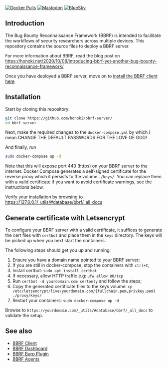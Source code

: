 [![Docker Pulls](https://img.shields.io/docker/pulls/honoki/bbrf-server?style=flat-square)](https://hub.docker.com/r/honoki/bbrf-server)
[![Mastodon](https://img.shields.io/mastodon/follow/110779442452085429?domain=https%3A%2F%2Finfosec.exchange&style=flat-square&logo=mastodon&logoColor=fff)](https://infosec.exchange/@honoki)
[![BlueSky](https://img.shields.io/badge/@honoki.net-0285FA?logo=bluesky&logoColor=fff&style=flat-square)](https://bsky.app/profile/honoki.net)
    
## Introduction

The Bug Bounty Reconnaissance Framework (BBRF) is intended to facilitate the workflows of security researchers across multiple devices. This repository contains the source files to deploy a BBRF server. 

For more information about BBRF, read the blog post on https://honoki.net/2020/10/08/introducing-bbrf-yet-another-bug-bounty-reconnaissance-framework/

Once you have deployed a BBRF server, move on to [install the BBRF client here](https://github.com/honoki/bbrf-client/)

## Installation

Start by cloning this repository:

```bash
git clone https://github.com/honoki/bbrf-server/
cd bbrf-server
```

Next, make the required changes to the `docker-compose.yml` by which I mean CHANGE THE DEFAULT PASSWORDS FOR THE LOVE OF GOD!

And finally, run

```bash
sudo docker-compose up -d
```

Note that this will expose port 443 (https) on your BBRF server to the internet. Docker Compose generates a self-signed certificate for the reverse proxy which it persists to the volume `./keys/`. You can replace them with a valid certificate if you want to avoid certificate warnings, see the instructions below.

Verify your installation by browsing to https://127.0.0.1/_utils/#database/bbrf/_all_docs

## Generate certificate with Letsencrypt

To configure your BBRF server with a valid certificate, it suffices to generate the cert files with `certbot` and place them in the `keys` directory. The keys will be picked up when you next start the containers.

The following steps should get you up and running:

1. Ensure you have a domain name pointed to your BBRF server;
2. If you are still in docker-compose, stop the containers with `ctrl+C`;
3. Install certbot: `sudo apt install certbot`
4. If necessary, allow HTTP traffic e.g: `ufw allow 80/tcp`
5. Run `certbot -d yourdomain.com certonly` and follow the steps;
6. Copy the generated certificate files to the keys volume: `cp /etc/letsencrypt/live/yourdomain.com/{fullchain.pem,privkey.pem} ./proxy/keys/`
7. Restart your containers: `sudo docker-compose up -d`

Browse to `https://yourdomain.com/_utils/#database/bbrf/_all_docs` to validate the setup.

## See also

* [BBRF Client](https://github.com/honoki/bbrf-client)
* [BBRF Dashboard](https://github.com/honoki/bbrf-dashboard)
* [BBRF Burp Plugin](https://github.com/honoki/bbrf-burp-plugin)
* [BBRF Agents](https://github.com/honoki/bbrf-agents)